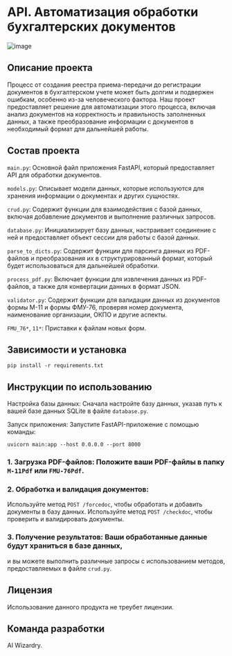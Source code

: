 # API. Автоматизация обработки бухгалтерских документов
![image](https://github.com/oktober13/detect_errors_pdf_v2/assets/114009321/ab5f00d6-2f38-4a46-b50a-8c331328b848)

## Описание проекта

Процесс от создания реестра приема-передачи до регистрации документов в бухгалтерском учете может быть долгим и подвержен ошибкам, 
особенно из-за человеческого фактора. Наш проект предоставляет решение для автоматизации этого процесса, 
включая анализ документов на корректность и правильность заполненных данных, 
а также преобразование информации с документов в необходимый формат для дальнейшей работы.

## Состав проекта

`main.py`: Основной файл приложения FastAPI, который предоставляет API для обработки документов.

`models.py`: Описывает модели данных, которые используются для хранения информации о документах и других сущностях.

`crud.py`: Содержит функции для взаимодействия с базой данных, включая добавление документов и выполнение различных запросов.

`database.py`: Инициализирует базу данных, настраивает соединение с ней и предоставляет объект сессии для работы с базой данных.

`parse_to_dicts.py`: Содержит функции для парсинга данных из PDF-файлов и преобразования их в структурированный формат, который будет использоваться для дальнейшей обработки.

`process_pdf.py`: Включает функции для извлечения данных из PDF-файлов, а также для конвертации данных в формат JSON.

`validator.py`: Содержит функции для валидации данных из документов формы M-11 и формы ФМУ-76, проверяя номер документа, наименование организации, ОКПО и другие аспекты.

`FMU_76*`, `11*`: Приставки к файлам новых форм.

## Зависимости и установка

```
pip install -r requirements.txt
```

## Инструкции по использованию

Настройка базы данных: Сначала настройте базу данных, указав путь к вашей базе данных SQLite в файле `database.py`.

Запуск приложения: Запустите FastAPI-приложение с помощью команды:
```
uvicorn main:app --host 0.0.0.0 --port 8000
```
### 1. Загрузка PDF-файлов: Положите ваши PDF-файлы в папку `M-11Pdf` или `FMU-76Pdf`.

### 2. Обработка и валидация документов:
Используйте метод `POST /forcedoc`, чтобы обработать и добавить документы в базу данных.
Используйте метод `POST /checkdoc`, чтобы проверить и валидировать документы.
### 3. Получение результатов: Ваши обработанные данные будут храниться в базе данных, 
и вы можете выполнить различные запросы с использованием методов, предоставляемых в файле `crud.py`.

## Лицензия

 Использование данного продукта не треубет лицензии.

## Команда разработки

AI Wizardry.
 
